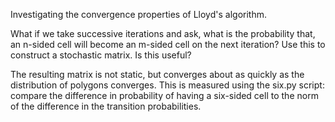 Investigating the convergence properties of Lloyd's algorithm.

What if we take successive iterations and ask, what is the probability that,
an n-sided cell will become an m-sided cell on the next iteration? Use this to
construct a stochastic matrix. Is this useful?

The resulting matrix is not static, but converges about as quickly as the
distribution of polygons converges. This is measured using the six.py script:
compare the difference in probability of having a six-sided cell to the
norm of the difference in the transition probabilities.

